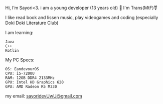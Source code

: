Hi, I’m Sayori<3. i am a young developer (13 years old) 🫶
I'm Trans(MtF)⚧️

I like read book and lissen music, play videogames and coding (especially Doki Doki Literature Club)

 I am learning:

```
Java
C++
Kotlin
```

My PC Specs:

```
OS: EandevourOS
CPU: i5-7200U
RAM: 12GB DDR4 2133MHz
GPU: Intel HD Graphics 620
GPU: AMD Radeon R5 M330
```
my email: sayoridevUwU@gmail.com
